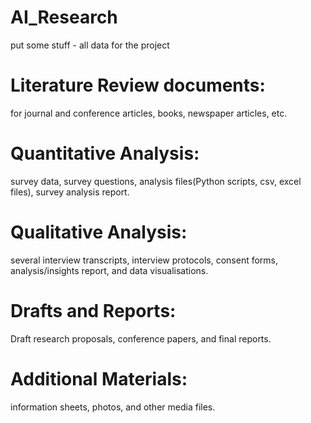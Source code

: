 # AI_Research

put some stuff - all data for the project

# Literature Review documents: 

for journal and conference articles, books, newspaper articles, etc.

# Quantitative Analysis:

survey data, survey questions, analysis files(Python scripts, csv, excel files), survey analysis report.

# Qualitative Analysis:

several interview transcripts, interview protocols, consent forms, 
analysis/insights report, and data visualisations.

# Drafts and Reports:

Draft research proposals, conference papers, and final reports.

# Additional Materials:

information sheets, photos, and other media files.